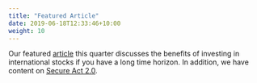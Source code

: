 ```yaml
---
title: "Featured Article"
date: 2019-06-18T12:33:46+10:00
weight: 10
---
```


Our featured [article](https://github.com/heximer/him2/raw/master/assets/international_investing.pdf) this quarter discusses the benefits of investing in international stocks if you have a long time horizon. In addition, we have content on [Secure Act 2.0](https://github.com/heximer/him2/raw/master/assets/secure_act_2.0.pdf).


